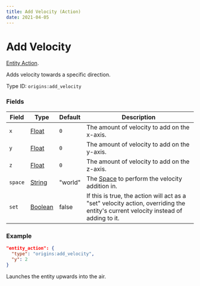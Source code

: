 ```yaml
---
title: Add Velocity (Action)
date: 2021-04-05
---
```

# Add Velocity

[Entity Action](../entity_actions.md).

Adds velocity towards a specific direction.

Type ID: `origins:add_velocity`

### Fields

Field  | Type | Default | Description
-------|------|---------|-------------
`x` | [Float](../data_types/float.md) | `0` | The amount of velocity to add on the x-axis.
`y` | [Float](../data_types/float.md) | `0` | The amount of velocity to add on the y-axis.
`z` | [Float](../data_types/float.md) | `0` | The amount of velocity to add on the z-axis.
`space` | [String](../data_types/string.md) | "world" | The [Space](../misc/space.md) to perform the velocity addition in.
`set` | [Boolean](../data_types/boolean.md) | false | If this is true, the action will act as a "set" velocity action, overriding the entity's current velocity instead of adding to it.

### Example
```json
"entity_action": {
  "type": "origins:add_velocity",
  "y": 2
}
```
Launches the entity upwards into the air.
